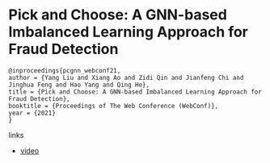 # Pick and Choose: A GNN-based Imbalanced Learning Approach for Fraud Detection

```
@inproceedings{pcgnn_webconf21,
author = {Yang Liu and Xiang Ao and Zidi Qin and Jianfeng Chi and Jinghua Feng and Hao Yang and Qing He},
title = {Pick and Choose: A GNN-based Imbalanced Learning Approach for Fraud Detection},
booktitle = {Proceedings of The Web Conference (WebConf)},
year = {2021}
}
```

links
- [video](https://www.youtube.com/watch?v=jdLszHi-3Jo)